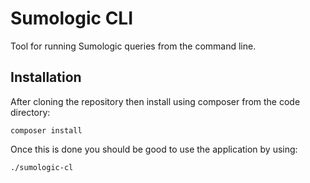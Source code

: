 # Sumologic CLI

Tool for running Sumologic queries from the command line.

## Installation
After cloning the repository then install using composer from the code directory:

```
composer install
```

Once this is done you should be good to use the application by using: 

```
./sumologic-cl
```
